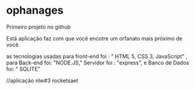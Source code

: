 # ophanages

Primeiro projeto no github

Está aplicação faz com que você encotre um orfanato mais próximo de você.

as tecnologias usadas para front-end foi : " HTML 5, CSS 3, JavaScript" , para Back-end foi: "NODE.JS," Servidor foi : "express", e Banco de Dados foi: " SQLITE"



//aplicação nlw#3 rocketsaet
 

